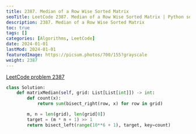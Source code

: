 ```yaml
---
title: 2387. Median of a Row Wise Sorted Matrix
seoTitle: LeetCode 2387. Median of a Row Wise Sorted Matrix | Python solution and explanation
description: 2387. Median of a Row Wise Sorted Matrix
toc: true
tags: []
categories: [Algorithms, LeetCode]
date: 2024-01-01
lastMod: 2024-01-01
featuredImage: https://picsum.photos/700/155?grayscale
weight: 2387
---
```


[LeetCode problem 2387](https://leetcode.com/problems/median-of-a-row-wise-sorted-matrix/)

```python
class Solution:
    def matrixMedian(self, grid: List[List[int]]) -> int:
        def count(x):
            return sum(bisect_right(row, x) for row in grid)

        m, n = len(grid), len(grid[0])
        target = (m * n + 1) >> 1
        return bisect_left(range(10**6 + 1), target, key=count)

```
